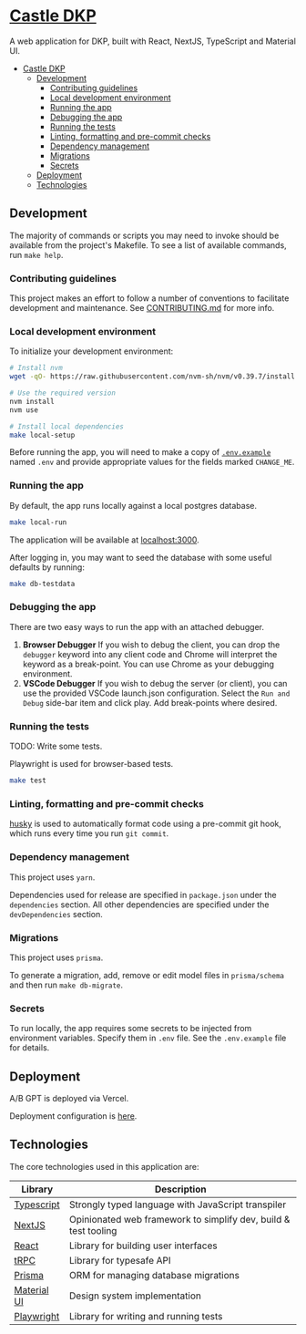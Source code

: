 # [Castle DKP][prod]

A web application for DKP, built with React, NextJS, TypeScript and Material UI.

- [Castle DKP](#castle-dkp)
  - [Development](#development)
    - [Contributing guidelines](#contributing-guidelines)
    - [Local development environment](#local-development-environment)
    - [Running the app](#running-the-app)
    - [Debugging the app](#debugging-the-app)
    - [Running the tests](#running-the-tests)
    - [Linting, formatting and pre-commit checks](#linting-formatting-and-pre-commit-checks)
    - [Dependency management](#dependency-management)
    - [Migrations](#migrations)
    - [Secrets](#secrets)
  - [Deployment](#deployment)
  - [Technologies](#technologies)

## Development

The majority of commands or scripts you may need to invoke should be available from the project's Makefile. To see a list of available commands, run `make help`.

### Contributing guidelines

This project makes an effort to follow a number of conventions to facilitate development and maintenance. See [CONTRIBUTING.md](./docs/CONTRIBUTING.md) for more info.

### Local development environment

To initialize your development environment:

```bash
# Install nvm
wget -qO- https://raw.githubusercontent.com/nvm-sh/nvm/v0.39.7/install.sh | bash

# Use the required version
nvm install
nvm use

# Install local dependencies
make local-setup
```

Before running the app, you will need to make a copy of [`.env.example`](./.env.local.example) named `.env` and provide appropriate values for the fields marked `CHANGE_ME`.

### Running the app

By default, the app runs locally against a local postgres database.

```bash
make local-run
```

The application will be available at [localhost:3000](http://localhost:3000).

After logging in, you may want to seed the database with some useful defaults by running:

```bash
make db-testdata
```

### Debugging the app

There are two easy ways to run the app with an attached debugger.

1. **Browser Debugger** If you wish to debug the client, you can drop the `debugger` keyword into any client code and Chrome will interpret the keyword as a break-point. You can use Chrome as your debugging environment.
2. **VSCode Debugger** If you wish to debug the server (or client), you can use the provided VSCode launch.json configuration. Select the `Run and Debug` side-bar item and click play. Add break-points where desired.

### Running the tests

TODO: Write some tests.

Playwright is used for browser-based tests.

```bash
make test
```

### Linting, formatting and pre-commit checks

[husky][husky] is used to automatically format code using a pre-commit git hook, which runs every time you run `git commit`.

### Dependency management

This project uses `yarn`.

Dependencies used for release are specified in `package.json` under the `dependencies` section. All other dependencies are specified under the `devDependencies` section.

### Migrations

This project uses `prisma`.

To generate a migration, add, remove or edit model files in `prisma/schema` and then run `make db-migrate`.

### Secrets

To run locally, the app requires some secrets to be injected from environment variables. Specify them in `.env` file. See the `.env.example` file for details.

## Deployment

A/B GPT is deployed via Vercel.

Deployment configuration is [here][deploy].

## Technologies

The core technologies used in this application are:

| **Library**              | **Description**                                                 |
| ------------------------ | --------------------------------------------------------------- |
| [Typescript][typescript] | Strongly typed language with JavaScript transpiler              |
| [NextJS][nextjs]         | Opinionated web framework to simplify dev, build & test tooling |
| [React][react]           | Library for building user interfaces                            |
| [tRPC][trpc]             | Library for typesafe API                                        |
| [Prisma][prisma]         | ORM for managing database migrations                            |
| [Material UI][mui]       | Design system implementation                                    |
| [Playwright][playwright] | Library for writing and running tests                           |

[prod]: https://castledkp.vercel.app/
[typescript]: https://www.typescriptlang.org
[nextjs]: https://nextjs.org/
[react]: https://reactjs.org/
[mui]: https://mui.com/components
[playwright]: https://playwright.dev/
[nvmsh]: https://github.com/nvm-sh/nvm#deeper-shell-integration
[husky]: https://typicode.github.io/husky/
[prisma]: https://www.prisma.io/
[deploy]: https://vercel.com/sgoodrows-projects/castledkp
[trpc]: https://trpc.io/
